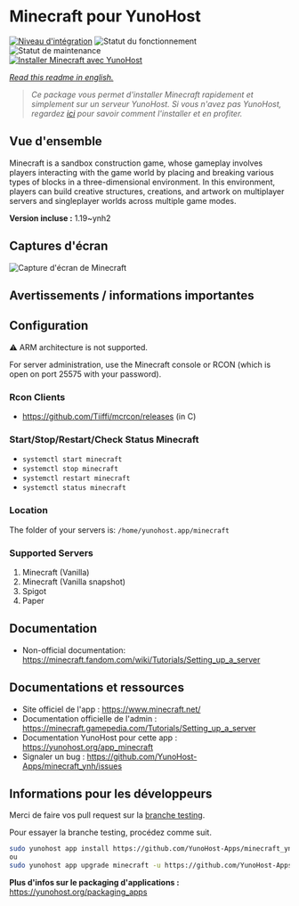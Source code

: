 <!--
N.B.: This README was automatically generated by https://github.com/YunoHost/apps/tree/master/tools/README-generator
It shall NOT be edited by hand.
-->

# Minecraft pour YunoHost

[![Niveau d'intégration](https://dash.yunohost.org/integration/minecraft.svg)](https://dash.yunohost.org/appci/app/minecraft) ![Statut du fonctionnement](https://ci-apps.yunohost.org/ci/badges/minecraft.status.svg) ![Statut de maintenance](https://ci-apps.yunohost.org/ci/badges/minecraft.maintain.svg)  
[![Installer Minecraft avec YunoHost](https://install-app.yunohost.org/install-with-yunohost.svg)](https://install-app.yunohost.org/?app=minecraft)

*[Read this readme in english.](./README.md)*

> *Ce package vous permet d'installer Minecraft rapidement et simplement sur un serveur YunoHost.
Si vous n'avez pas YunoHost, regardez [ici](https://yunohost.org/#/install) pour savoir comment l'installer et en profiter.*

## Vue d'ensemble

Minecraft is a sandbox construction game, whose gameplay involves players interacting with the game world by placing and breaking various types of blocks in a three-dimensional environment. In this environment, players can build creative structures, creations, and artwork on multiplayer servers and singleplayer worlds across multiple game modes. 


**Version incluse :** 1.19~ynh2


## Captures d'écran

![Capture d'écran de Minecraft](./doc/screenshots/image.jpg)

## Avertissements / informations importantes

## Configuration

:warning: ARM architecture is not supported.

For server administration, use the Minecraft console or RCON (which is open on port 25575 with your password).

### Rcon Clients

- https://github.com/Tiiffi/mcrcon/releases (in C)

### Start/Stop/Restart/Check Status Minecraft

- ```systemctl start minecraft```
- ```systemctl stop minecraft```
- ```systemctl restart minecraft```
- ```systemctl status minecraft```

### Location

The folder of your servers is: `/home/yunohost.app/minecraft`

### Supported Servers
 
1. Minecraft (Vanilla)
2. Minecraft (Vanilla snapshot)
3. Spigot
5. Paper
 
## Documentation

 * Non-official documentation: https://minecraft.fandom.com/wiki/Tutorials/Setting_up_a_server


## Documentations et ressources

* Site officiel de l'app : <https://www.minecraft.net/>
* Documentation officielle de l'admin : <https://minecraft.gamepedia.com/Tutorials/Setting_up_a_server>
* Documentation YunoHost pour cette app : <https://yunohost.org/app_minecraft>
* Signaler un bug : <https://github.com/YunoHost-Apps/minecraft_ynh/issues>

## Informations pour les développeurs

Merci de faire vos pull request sur la [branche testing](https://github.com/YunoHost-Apps/minecraft_ynh/tree/testing).

Pour essayer la branche testing, procédez comme suit.

``` bash
sudo yunohost app install https://github.com/YunoHost-Apps/minecraft_ynh/tree/testing --debug
ou
sudo yunohost app upgrade minecraft -u https://github.com/YunoHost-Apps/minecraft_ynh/tree/testing --debug
```

**Plus d'infos sur le packaging d'applications :** <https://yunohost.org/packaging_apps>

